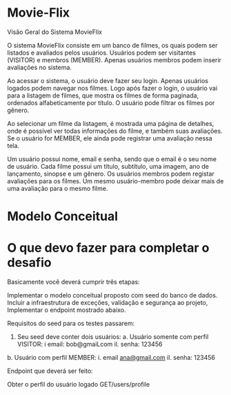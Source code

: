 # Movie-Flix
Visão Geral do Sistema MovieFlix

O sistema MovieFlix consiste em um banco de filmes, os quais podem ser listados e avaliados pelos usuários. Usuários podem ser visitantes (VISITOR) e membros (MEMBER). Apenas usuários membros podem inserir avaliações no sistema. 

Ao acessar o sistema, o usuário deve fazer seu login. Apenas usuários logados podem navegar nos filmes. Logo após fazer o login, o usuário vai para a listagem de filmes, que mostra os filmes de forma paginada, ordenados alfabeticamente por título. O usuário pode filtrar os filmes por gênero. 

Ao selecionar um filme da listagem, é mostrada uma página de detalhes, onde é possível ver todas informações do filme, e também suas avaliações. Se o usuário for MEMBER, ele ainda pode registrar uma avaliação nessa tela.

Um usuário possui nome, email e senha, sendo que o email é o seu nome de usuário. Cada filme possui um título, subtítulo, uma imagem, ano de lançamento, sinopse e um gênero. Os usuários membros podem registar avaliações para os filmes. Um mesmo usuário-membro pode deixar mais de uma avaliação para o mesmo filme.

# Modelo Conceitual

# O que devo fazer para completar o desafio 

Basicamente você deverá cumprir três etapas:

Implementar o modelo conceitual proposto com seed do banco de dados.
Incluir a infraestrutura de exceções, validação e segurança ao projeto, 
Implementar o endpoint mostrado abaixo. 

Requisitos do seed para os testes passarem: 
1. Seu seed deve conter dois usuários: 
a. Usuário somente com perfil VISITOR: 
i email: bob@gmaiLcom 
il. senha: 123456 

b. Usuário com perfil MEMBER: 
i. email ana@gmail.com
il. senha: 123456

Endpoint que deverá ser feito:

Obter o perfil do usuário logado
GET/users/profile
